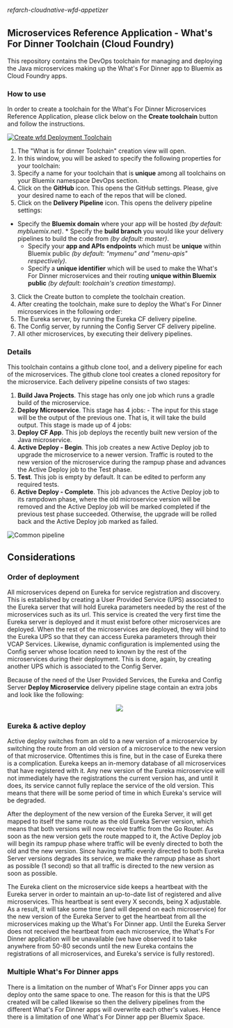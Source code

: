 ###### refarch-cloudnative-wfd-appetizer

## Microservices Reference Application - What's For Dinner Toolchain (Cloud Foundry)

This repository contains the DevOps toolchain for managing and deploying the Java microservices making up the What's For Dinner app to Bluemix as Cloud Foundry apps.

### How to use

In order to create a toolchain for the What's For Dinner Microservices Reference Application, please click below on the __Create toolchain__ button and follow the instructions.

[![Create wfd Deployment Toolchain](https://new-console.ng.bluemix.net/devops/graphics/create_toolchain_button.png)](https://new-console.ng.bluemix.net/devops/setup/deploy/?repository=https%3A//github.com/jesusmah/refarch-cloudnative-wfd-devops-cf&branch=RESILIENCY)

1. The "What is for dinner Toolchain" creation view will open.
2. In this window, you will be asked to specify the following properties for your toolchain:
 1. Specify a name for your toolchain that is __unique__ among all toolchains on your Bluemix namespace DevOps section.
 2. Click on the __GitHub__ icon. This opens the GitHub settings. Please, give your desired name to each of the repos that will be cloned.
 3. Click on the __Delivery Pipeline__ icon. This opens the delivery pipeline settings:
   * Specify the __Bluemix domain__ where your app will be hosted *(by default: mybluemix.net)*.
    * Specify the __build branch__ you would like your delivery pipelines to build the code from *(by default: master)*.
     * Specify your __app and APIs endpoints__ which must be __unique__ within Bluemix public *(by default: "mymenu" and "menu-apis" respectively)*.
      * Specify a __unique identifier__ which will be used to make the What's For Dinner microservices and their routing __unique within Bluemix public__ *(by default: toolchain's creation timestamp)*.
3. Click the Create button to complete the toolchain creation.
4. After creating the toolchain, make sure to deploy the What's For Dinner microservices in the following order:
 1. The Eureka server, by running the Eureka CF delivery pipeline.
 2. The Config server, by running the Config Server CF delivery pipeline.
 3. All other microservices, by executing their delivery pipelines.

### Details

This toolchain contains a github clone tool, and a delivery pipeline for each of the microservices.
The github clone tool creates a cloned repository for the microservice.
Each delivery pipeline consists of two stages:

1. __Build Java Projects__. This stage has only one job which runs a gradle build of the microservice.
2. __Deploy Microservice__. This stage has 4 jobs: - The input for this stage will be the output of the previous one. That is, it will take the build output. This stage is made up of 4 jobs:
 1. **Deploy CF App**. This job deploys the recently built new version of the Java microservice.
 2. **Active Deploy - Begin**. This job creates a new Active Deploy job to upgrade the microservice to a newer version. Traffic is routed to the new version of the microservice during the rampup phase and advances the Active Deploy job to the Test phase.
 3. **Test**. This job is empty by default. It can be edited to perform any required tests.
 4. **Active Deploy - Complete**. This job advances the Active Deploy job to its rampdown phase, where the old microservice version will be removed and the Active Deploy job will be marked completed if the previous test phase succeeded. Otherwise, the upgrade will be rolled back and the Active Deploy job marked as failed.

![Common pipeline](static/imgs/common.png?raw=true)

## Considerations
### Order of deployment
All microservices depend on Eureka for service registration and discovery. This is established by creating a User Provided Service (UPS) associated to the Eureka server that will hold Eureka parameters needed by the rest of the microservices such as its url. This service is created the very first time the Eureka server is deployed and it must exist before other microservices are deployed. When the rest of the microservices are deployed, they will bind to the Eureka UPS so that they can access Eureka parameters through their VCAP Services. Likewise, dynamic configuration is implemented using the Config server whose location need to known by the rest of the microservices during their deployment. This is done, again, by creating another UPS which is associated to the Config Server.

Because of the need of the User Provided Services, the Eureka and Config Server __Deploy Microservice__ delivery pipeline stage contain an extra jobs and look like the following:

<img src="static/imgs/eureka.png?raw=true" hspace="250">

### Eureka & active deploy

Active deploy switches from an old to a new version of a microservice by switching the route from an old version of a microservice to the new version of that microservice. Oftentimes this is fine, but in the case of Eureka there is a complication. Eureka keeps an in-memory database of all microservices that have registered with it. Any new version of the Eureka microservice will not immediately have the registrations the current version has, and until it does, its service cannot fully replace the service of the old version. This means that there will be some period of time in which Eureka's service will be degraded.

After the deployment of the new version of the Eureka Server, it will get mapped to itself the same route as the old Eureka Server version, which means that both versions will now receive traffic from the Go Router. As soon as the new version gets the route mapped to it, the Active Deploy job will begin its rampup phase where traffic will be evenly directed to both the old and the new version. Since having traffic evenly directed to both Eureka Server versions degrades its service, we make the rampup phase as short as possible (1 second) so that all traffic is directed to the new version as soon as possible.

The Eureka client on the microservice side keeps a heartbeat with the Eureka server in order to maintain an up-to-date list of registered and alive microservices. This heartbeat is sent every X seconds, being X adjustable. As a result, it will take some time (and will depend on each microservice) for the new version of the Eureka Server to get the heartbeat from all the microservices making up the What's For Dinner app. Until the Eureka Server does not received the heartbeat from each microservice, the What's For Dinner application will be unavailable (we have observed it to take anywhere from 50-80 seconds until the new Eureka contains the registrations of all microservices, and Eureka's service is fully restored).

### Multiple What's For Dinner apps

There is a limitation on the number of What's For Dinner apps you can deploy onto the same space to one. The reason for this is that the UPS created will be called likewise so then the delivery pipelines from the different What's For Dinner apps will overwrite each other's values. Hence there is a limitation of one What's For Dinner app per Bluemix Space.
